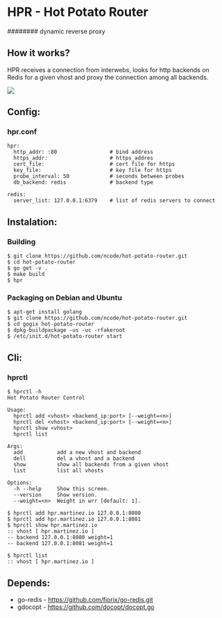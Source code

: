 # HPR - Hot Potato Router
######## dynamic reverse proxy
## How it works?

HPR receives a connection from interwebs, looks for http backends on Redis for a given vhost and proxy the connection among all backends.

<img src="https://raw.github.com/ncode/hot-potato-router/master/hpr.png">

## Config:
### hpr.conf

    hpr:
      http_addr: :80                 # bind address
      https_addr:                    # https_addres
      cert_file:                     # cert file for https
      key_file:                      # key file for https
      probe_interval: 50             # seconds between probes
      db_backend: redis              # backend type

    redis:
      server_list: 127.0.0.1:6379    # list of redis servers to connect

## Instalation:
### Building

    $ git clone https://github.com/ncode/hot-potato-router.git
    $ cd hot-potato-router
    $ go get -v .
    $ make build
    $ hpr

### Packaging on Debian and Ubuntu

    $ apt-get install golang
    $ git clone https://github.com/ncode/hot-potato-router.git
    $ cd gogix hot-potato-router
    $ dpkg-buildpackage -us -uc -rfakeroot
    $ /etc/init.d/hot-potato-router start

## Cli:
### hprctl

    $ hprctl -h
    Hot Potato Router Control

    Usage:
      hprctl add <vhost> <backend_ip:port> [--weight=<n>]
      hprctl del <vhost> <backend_ip:port> [--weight=<n>]
      hprctl show <vhost>
      hprctl list

    Args:
      add           add a new vhost and backend
      dell          del a vhost and a backend
      show          show all backends from a given vhost
      list          list all vhosts

    Options:
      -h --help     Show this screen.
      --version     Show version.
      --weight=<n>  Weight in wrr [default: 1].

    $ hprctl add hpr.martinez.io 127.0.0.1:8080
    $ hprctl add hpr.martinez.io 127.0.0.1:8081
    $ hprctl show hpr.martinez.io
    :: vhost [ hpr.martinez.io ]
    -- backend 127.0.0.1:8080 weight=1
    -- backend 127.0.0.1:8081 weight=1

    $ hprctl list
    :: vhost [ hpr.martinez.io ]

## Depends:
* go-redis - https://github.com/fiorix/go-redis.git
* gdocopt  - https://github.com/docopt/docopt.go

